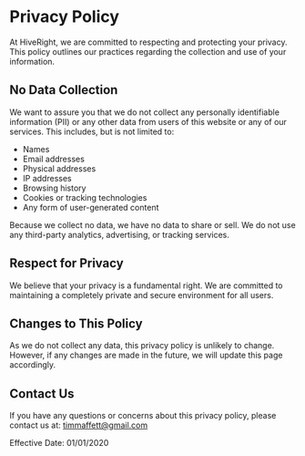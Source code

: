 # Privacy Policy

At HiveRight, we are committed to respecting and protecting your privacy. This policy outlines our practices regarding the collection and use of your information.

## No Data Collection

We want to assure you that we do not collect any personally identifiable information (PII) or any other data from users of this website or any of our services. This includes, but is not limited to:

* Names
* Email addresses
* Physical addresses
* IP addresses
* Browsing history
* Cookies or tracking technologies
* Any form of user-generated content

Because we collect no data, we have no data to share or sell. We do not use any third-party analytics, advertising, or tracking services.

## Respect for Privacy

We believe that your privacy is a fundamental right. We are committed to maintaining a completely private and secure environment for all users.

## Changes to This Policy

As we do not collect any data, this privacy policy is unlikely to change. However, if any changes are made in the future, we will update this page accordingly.

## Contact Us

If you have any questions or concerns about this privacy policy, please contact us at: timmaffett@gmail.com

Effective Date: 01/01/2020